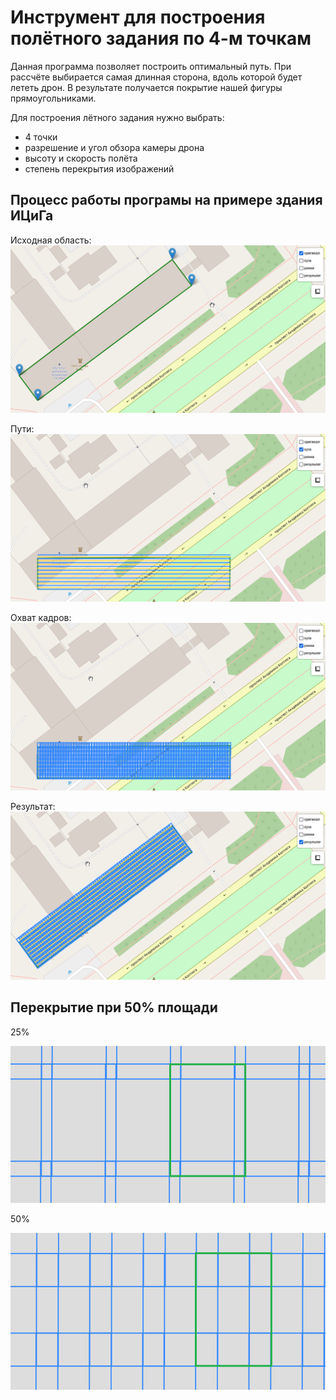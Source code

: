 ﻿# Инструмент для построения полётного задания по 4-м точкам

Данная программа позволяет построить оптимальный путь. При рассчёте выбирается самая
длинная сторона, вдоль которой будет лететь дрон. В результате получается покрытие нашей 
фигуры прямоугольниками.

Для построения лётного задания нужно выбрать:

- 4 точки
- разрешение и угол обзора камеры дрона
- высоту и скорость полёта
- степень перекрытия изображений




## Процесс работы програмы на примере здания ИЦиГа


Исходная область:
![](docs/1.png)

Пути:
![](docs/2.png)

Охват кадров:
![](docs/3.png)

Результат:
![](docs/4.png)




## Перекрытие при 50% площади

25%

![](docs/image_cross_25_percent.png)

50%

![](docs/image_cross_50_percent.png)

